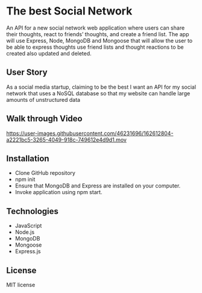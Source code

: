 # The best Social Network

An API for a new social network web application where users can share their thoughts, react to friends’ thoughts, and create a friend list. The app will use Express, Node, MongoDB and Mongoose that will allow the user to be able to express thoughts use friend lists and thought reactions to be created also updated and deleted. 

## User Story
As a social media startup, claiming to be the best I want an API for my social network that uses a NoSQL database so that my website can handle large amounts of unstructured data

## Walk through Video




https://user-images.githubusercontent.com/46231696/162612804-a2221bc5-3265-4049-918c-749612e4d9d1.mov




## Installation 
* Clone GitHub repository
* npm init
* Ensure that MongoDB and Express are installed on your computer. 
* Invoke application using npm start. 

## Technologies 
* JavaScript
* Node.js
* MongoDB
* Mongoose
* Express.js

## License
MIT license
